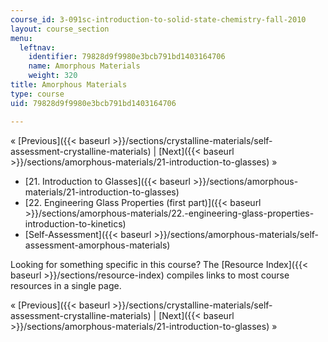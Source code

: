```yaml
---
course_id: 3-091sc-introduction-to-solid-state-chemistry-fall-2010
layout: course_section
menu:
  leftnav:
    identifier: 79828d9f9980e3bcb791bd1403164706
    name: Amorphous Materials
    weight: 320
title: Amorphous Materials
type: course
uid: 79828d9f9980e3bcb791bd1403164706

---
```


« [Previous]({{< baseurl >}}/sections/crystalline-materials/self-assessment-crystalline-materials) | [Next]({{< baseurl >}}/sections/amorphous-materials/21-introduction-to-glasses) »

*   [21\. Introduction to Glasses]({{< baseurl >}}/sections/amorphous-materials/21-introduction-to-glasses)
*   [22\. Engineering Glass Properties (first part)]({{< baseurl >}}/sections/amorphous-materials/22.-engineering-glass-properties-introduction-to-kinetics)
*   [Self-Assessment]({{< baseurl >}}/sections/amorphous-materials/self-assessment-amorphous-materials)

Looking for something specific in this course? The [Resource Index]({{< baseurl >}}/sections/resource-index) compiles links to most course resources in a single page.

« [Previous]({{< baseurl >}}/sections/crystalline-materials/self-assessment-crystalline-materials) | [Next]({{< baseurl >}}/sections/amorphous-materials/21-introduction-to-glasses) »
